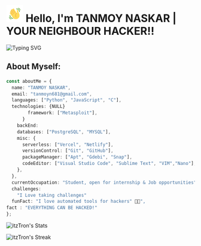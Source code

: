 # <img src="wave.gif" alt="Hi" height="45" width="45"/> Hello, I'm TANMOY NASKAR | YOUR NEIGHBOUR HACKER!! 

<!--[![](https://img.shields.io/instagram/follow/file.tony.bash?logo=twitter&style=for-the-b<adge&color=3382ed&labelColor=0f172a)](https://instagram.com/file.tony.bash)-->

![Typing SVG](https://readme-typing-svg.herokuapp.com?font=Fira+Code&pause=1000&random=false&width=435&lines=Cyber+Security+Student;Open-Source+Contributor;Diploma+Computer+Science;1%2B+Years+of+Hacking+Experience)

##  About Myself:

```typescript
const aboutMe = {
  name: "TANMOY NASKAR",
  email: "tanmoyn681@gmail.com",
  languages: ["Python", "JavaScript", "C"],
  technologies: {NULL}
        framework: ["Metasploit"],
      }
    backEnd:
    databases: ["PostgreSQL", "MYSQL"],
    misc: {
      serverless: ["Vercel", "Netlify"],
      versionControl: ["Git", "GitHub"],
      packageManager: ["Apt", "Gdebi", "Snap"],
      codeEditor: ["Visual Studio Code", "Sublime Text", "VIM","Nano"],
    },
  },
  currentOccupation: "Student, open for internship & Job opportunities",
  challenges:
    "I Love taking challenges"
  funFact: "I love automated tools for hackers" 🤖🔧",
fact : "EVERYTHING CAN BE HACKED!"
};
```

![itzTron's Stats](https://github-readme-stats.vercel.app/api?username=itzTron&theme=algolia&show_icons=true&hide_border=true&count_private=true)

![itzTron's Streak](https://github-readme-streak-stats.herokuapp.com/?user=itzTron&theme=algolia&hide_border=true)
